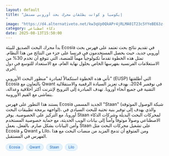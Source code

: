 ```yaml
---
layout: default
title: "إيكوسيا و كوانت يطلقان محرك بحث أوروبي مستقل
"
image: "https://d4.alternativeto.net/kw3qVp0QkAPr4jRLMA01T23c5YYeBE63z-L94cIqjDk/rs:fill:1520:760:0/g:ce:0:0/YWJzOi8vZGlzdC9jb250ZW50LzE3NTUwOTIwNjU2MjcucG5n.png"
category: ذكاء اصطناعي
date: 2025-08-13T15:50:00
---
```


بدأ محرك البحث الصديق للبيئة Ecosia في تقديم نتائج بحث تعتمد على فهرس بحث أوروبي جديد، حيث يحصل المستخدمون في فرنسا على جزء من النتائج من هذا النظام. تمثل هذه الخطوة تقدماً تكنولوجياً مهماً للمنصة، التي تتوقع أن تخدم 30% من الاستعلامات الفرنسية بفهرسها الخاص بحلول نهاية العام، مع الاستعداد للتوسع في دول أخرى.

تأتي هذه الخطوة استكمالاً لمبادرة "منظور البحث الأوروبي" (EUSP) التي أطلقتها Ecosia بالتعاون مع Qwant في نوفمبر 2024، بهدف تعزيز السيادة الرقمية والاستقلالية التقنية في جميع أنحاء أوروبا. تهدف المبادرة إلى الترويج لإنترنت أكثر أخلاقية وعدالة، يتماشى مع القيم الأوروبية.

يستند هذا التطور على فهرس Ecosia الجديد المسمى "Staan" (شبكة الوصول الموثوقة لواجهة برمجة تطبيقات البحث)، والذي يهدف إلى توفير بنية تحتية للبحث السيادي في أوروبا، مع التركيز على الخصوصية. يوفر Staan لمحركات البحث البديلة وشركات الذكاء الاصطناعي وصولاً موثوقاً وآمناً إلى بيانات الويب الحديثة، مع حماية خصوصية المستخدم وأمن البيانات بشكل صارم. بالفعل، يعمل Staan على تشغيل محركات البحث مثل Ecosia و Qwant و Lilo، ومن المتوقع أن تدمج المزيد من منصات البحث مع هذا الفهرس في المستقبل.

<div style="margin-top:2px; margin-bottom:2px;"><a href="https://bidjadraft.github.io/?query=Ecosia" style="background:#e3f2fd; color:#1565c0; font-size:80%; border-radius:12px; padding:3px 10px; margin:2px 4px 2px 0; display:inline-block; border:1px solid #bbdefb; text-decoration:none;">Ecosia</a> <a href="https://bidjadraft.github.io/?query=Qwant" style="background:#e3f2fd; color:#1565c0; font-size:80%; border-radius:12px; padding:3px 10px; margin:2px 4px 2px 0; display:inline-block; border:1px solid #bbdefb; text-decoration:none;">Qwant</a> <a href="https://bidjadraft.github.io/?query=Staan" style="background:#e3f2fd; color:#1565c0; font-size:80%; border-radius:12px; padding:3px 10px; margin:2px 4px 2px 0; display:inline-block; border:1px solid #bbdefb; text-decoration:none;">Staan</a> <a href="https://bidjadraft.github.io/?query=Lilo" style="background:#e3f2fd; color:#1565c0; font-size:80%; border-radius:12px; padding:3px 10px; margin:2px 4px 2px 0; display:inline-block; border:1px solid #bbdefb; text-decoration:none;">Lilo</a></div><br><br>
